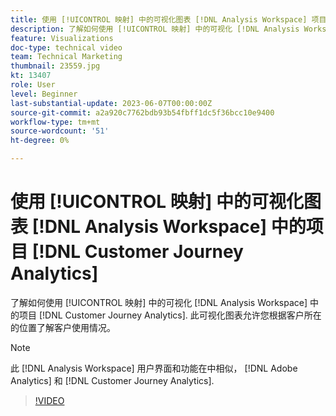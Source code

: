 ```yaml
---
title: 使用 [!UICONTROL 映射] 中的可视化图表 [!DNL Analysis Workspace] 项目
description: 了解如何使用 [!UICONTROL 映射] 中的可视化 [!DNL Analysis Workspace] 中的项目 [!DNL Customer Journey Analytics].
feature: Visualizations
doc-type: technical video
team: Technical Marketing
thumbnail: 23559.jpg
kt: 13407
role: User
level: Beginner
last-substantial-update: 2023-06-07T00:00:00Z
source-git-commit: a2a920c7762bdb93b54fbff1dc5f36bcc10e9400
workflow-type: tm+mt
source-wordcount: '51'
ht-degree: 0%

---
```


# 使用 [!UICONTROL 映射] 中的可视化图表 [!DNL Analysis Workspace] 中的项目 [!DNL Customer Journey Analytics]

了解如何使用 [!UICONTROL 映射] 中的可视化 [!DNL Analysis Workspace] 中的项目 [!DNL Customer Journey Analytics]. 此可视化图表允许您根据客户所在的位置了解客户使用情况。

>[!NOTE]
>
>此 [!DNL Analysis Workspace] 用户界面和功能在中相似， [!DNL Adobe Analytics] 和 [!DNL Customer Journey Analytics].

>[!VIDEO](https://video.tv.adobe.com/v/23559/?quality=12&learn=on)
